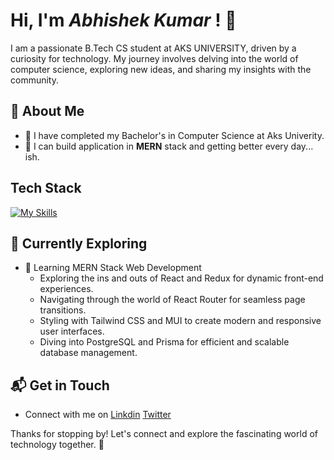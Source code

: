 # Hi, I'm *Abhishek Kumar* ! 👋

I am a passionate B.Tech CS student at AKS UNIVERSITY, driven by a curiosity for technology. My journey involves delving into the world of computer science, exploring new ideas, and sharing my insights with the community.


## 🚀 About Me

- 🔭 I have completed my Bachelor's in Computer Science at Aks Univerity.
- 📝 I can build application in **MERN** stack and getting better every day... ish.
<!--
- 🌐 Proud member of the [Hackernoon Blogging Fellowship](https://hackernoon.com/), contributing to the tech community.
- ✍️ Content Writer at [freeCodeCamp](https://www.freecodecamp.org/), gearing up to share valuable insights with the global coding community.
## My Articles
- [JavaScript Engine and Runtime Explained](https://www.freecodecamp.org/news/javascript-engine-and-runtime-explained/)

-->

## Tech Stack
[![My Skills](https://skillicons.dev/icons?i=react,redux,atom,html,css,java,js,express,mongodb,nodejs,postgres,prisma,git,docker,postman)](https://skillicons.dev)

## 🌱 Currently Exploring

- 🚀 Learning MERN Stack Web Development
  - Exploring the ins and outs of React and Redux for dynamic front-end experiences.
  - Navigating through the world of React Router for seamless page transitions.
  - Styling with Tailwind CSS and MUI to create modern and responsive user interfaces.
  - Diving into PostgreSQL and Prisma for efficient and scalable database management.

 
## 📬 Get in Touch

- Connect with me on [Linkdin](https://www.linkedin.com/in/abhishek1701/)
                     [Twitter](https://twitter.com/abhishekkp1721)

Thanks for stopping by! Let's connect and explore the fascinating world of technology together. 🚀



<!--

Here are some ideas to get you started:

- 🔭 I’m currently working on ...
- 🌱 I’m currently learning ...
- 👯 I’m looking to collaborate on ...
- 🤔 I’m looking for help with ...
- 💬 Ask me about ...
- 📫 How to reach me: ...
- 😄 Pronouns: ...
- ⚡ Fun fact: ...
-->
